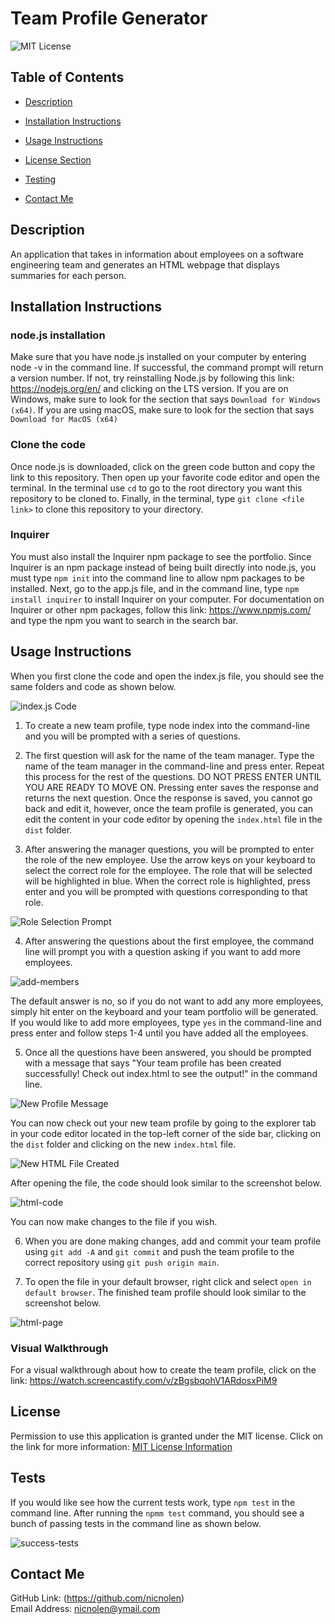 # Team Profile Generator

![MIT License](https://img.shields.io/badge/license-MIT-important)

## Table of Contents

- [Description](#description)
- [Installation Instructions](#installation-instructions)
- [Usage Instructions](#usage-instructions)
- [License Section](#license)

- [Testing](#testing)
- [Contact Me](#contact-me)

## Description

An application that takes in information about employees on a software engineering team and generates an HTML webpage that displays summaries for each person.

## Installation Instructions

### node.js installation

Make sure that you have node.js installed on your computer by entering node -v in the command line. If successful, the command prompt will return a version number. If not, try reinstalling Node.js by following this link: https://nodejs.org/en/ and clicking on the LTS version. If you are on Windows, make sure to look for the section that says `Download for Windows (x64)`. If you are using macOS, make sure to look for the section that says `Download for MacOS (x64)`

### Clone the code

Once node.js is downloaded, click on the green code button and copy the link to this repository. Then open up your favorite code editor and open the terminal. In the terminal use `cd` to go to the root directory you want this repository to be cloned to. Finally, in the terminal, type `git clone <file link>` to clone this repository to your directory.

### Inquirer

You must also install the Inquirer npm package to see the portfolio. Since Inquirer is an npm package instead of being built directly into node.js, you must type `npm init` into the command line to allow npm packages to be installed. Next, go to the app.js file, and in the command line, type `npm install inquirer` to install Inquirer on your computer. For documentation on Inquirer or other npm packages, follow this link: https://www.npmjs.com/ and type the npm you want to search in the search bar.

## Usage Instructions

When you first clone the code and open the index.js file, you should see the same folders and code as shown below.

![index.js Code](https://user-images.githubusercontent.com/88728912/150366892-b07339f3-412b-4f56-9244-39cc8925832a.png)

1. To create a new team profile, type node index into the command-line and you will be prompted with a series of questions.

2. The first question will ask for the name of the team manager. Type the name of the team manager in the command-line and press enter. Repeat this process for the rest of the questions. DO NOT PRESS ENTER UNTIL YOU ARE READY TO MOVE ON. Pressing enter saves the response and returns the next question. Once the response is saved, you cannot go back and edit it, however, once the team profile is generated, you can edit the content in your code editor by opening the `index.html` file in the `dist` folder.

3. After answering the manager questions, you will be prompted to enter the role of the new employee. Use the arrow keys on your keyboard to select the correct role for the employee. The role that will be selected will be highlighted in blue. When the correct role is highlighted, press enter and you will be prompted with questions corresponding to that role.

  ![Role Selection Prompt](https://user-images.githubusercontent.com/88728912/150386915-78db4f4a-d8a1-44ee-820b-6b2bbd098052.png)

4. After answering the questions about the first employee, the command line will prompt you with a question asking if you want to add more employees. 

  ![add-members](https://user-images.githubusercontent.com/88728912/150388998-391534a2-8d30-4afe-a78e-ada8a070e3c9.png)

  The default answer is no, so if you do not want to add any more employees, simply hit enter on the keyboard and your team portfolio will be generated. If you would like to add   more employees, type `yes` in the command-line and press enter and follow steps 1-4 until you have added all the employees.

5. Once all the questions have been answered, you should be prompted with a message that says "Your team profile has been created successfully! Check out index.html to see the output!" in the command line.

  ![New Profile Message](https://user-images.githubusercontent.com/88728912/150387200-3035eecb-5de1-4575-b8f6-5abc3e3170dc.png)

  You can now check out your new team profile by going to the explorer tab in your code editor located in the top-left corner of the side bar, clicking on the `dist` folder and   clicking on the new `index.html` file.

  ![New HTML File Created](https://user-images.githubusercontent.com/88728912/150387338-ad02b93c-0395-4457-b14a-6dbdc1a2c923.png)

  After opening the file, the code should look similar to the screenshot below.

  ![html-code](https://user-images.githubusercontent.com/88728912/150387659-02c3041c-7a68-4979-8826-a2bcd74a0386.png)

  You can now make changes to the file if you wish.

6. When you are done making changes, add and commit your team profile using `git add -A` and `git commit` and push the team profile to the correct repository using `git push origin main`.

7. To open the file in your default browser, right click and select `open in default browser`. The finished team profile should look similar to the screenshot below.

  ![html-page](https://user-images.githubusercontent.com/88728912/150387886-a01a22ab-7352-4463-a63f-680cc578182f.png)

### Visual Walkthrough

For a visual walkthrough about how to create the team profile, click on the link: https://watch.screencastify.com/v/zBgsbqohV1ARdosxPiM9

## License

Permission to use this application is granted under the MIT license.
Click on the link for more information: [MIT License Information](https://opensource.org/licenses/MIT)

## Tests

If you would like see how the current tests work, type `npm test` in the command line. After running the `npmm test` command, you should see a bunch of passing tests in the command line as shown below.

![success-tests](https://user-images.githubusercontent.com/88728912/150388463-6936d7df-a706-45de-bd5f-efc938e457a5.png)

## Contact Me

GitHub Link: (https://github.com/nicnolen)<br>
Email Address: <nicnolen@ymail.com>
